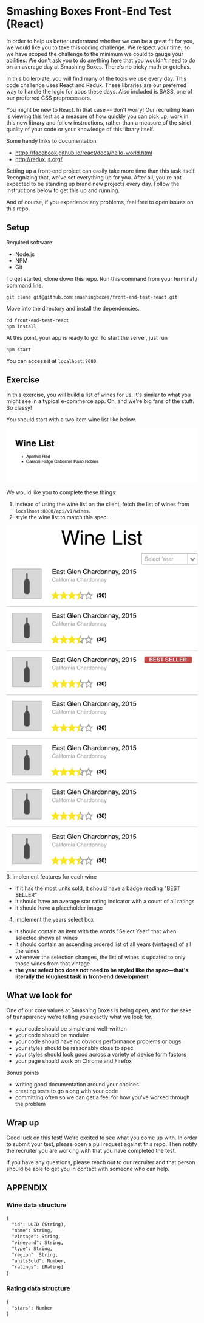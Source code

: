 # Smashing Boxes Front-End Test (React)

In order to help us better understand whether we can be a great fit for you, we would like you to take this coding challenge.
We respect your time, so we have scoped the challenge to the minimum we could to gauge your abilities.
We don't ask you to do anything here that you wouldn't need to do on an average day at Smashing Boxes.
There's no tricky math or gotchas.

In this boilerplate, you will find many of the tools we use every day.
This code challenge uses React and Redux.
These libraries are our preferred way to handle the logic for apps these days.
Also included is SASS, one of our preferred CSS preprocessors.

You might be new to React. In that case -- don't worry! Our recruiting team is viewing this test as a measure of how quickly you can pick up, work in this new library and follow instructions, rather than a measure of the strict quality of your code or your knowledge of this library itself.

Some handy links to documentation:
- https://facebook.github.io/react/docs/hello-world.html
- http://redux.js.org/

Setting up a front-end project can easily take more time than this task itself.
Recognizing that, we've set everything up for you.
After all, you're not expected to be standing up brand new projects every day.
Follow the instructions below to get this up and running.

And of course, if you experience any problems, feel free to open issues on this repo.

## Setup

Required software:
- Node.js
- NPM
- Git

To get started, clone down this repo. Run this command from your terminal / command line:

```
git clone git@github.com:smashingboxes/front-end-test-react.git
```

Move into the directory and install the dependencies.

```
cd front-end-test-react
npm install
```

At this point, your app is ready to go!
To start the server, just run

```
npm start
```

You can access it at `localhost:8080`.

## Exercise

In this exercise, you will build a list of wines for us.
It's similar to what you might see in a typical e-commerce app.
Oh, and we're big fans of the stuff.
So classy!

You should start with a two item wine list like below.

![The wine list design](provided.png)

We would like you to complete these things:

1. instead of using the wine list on the client, fetch the list of wines from `localhost:8080/api/v1/wines`.
2. style the wine list to match this spec:

  ![The wine list design](spec.png)
3. implement features for each wine
  - if it has the most units sold, it should have a badge reading "BEST SELLER"
  - it should have an average star rating indicator with a count of all ratings
  - it should have a placeholder image
4. implement the years select box
  - it should contain an item with the words "Select Year" that when selected shows all wines
  - it should contain an ascending ordered list of all years (vintages) of all the wines
  - whenever the selection changes, the list of wines is updated to only those wines from that vintage
  - **the year select box does not need to be styled like the spec—that's literally the toughest task in front-end development**

## What we look for

One of our core values at Smashing Boxes is being open, and for the sake of transparency we're telling you exactly what we look for.

- your code should be simple and well-written
- your code should be modular
- your code should have no obvious performance problems or bugs
- your styles should be reasonably close to spec
- your styles should look good across a variety of device form factors
- your page should work on Chrome and Firefox

Bonus points

- writing good documentation around your choices
- creating tests to go along with your code
- committing often so we can get a feel for how you've worked through the problem

## Wrap up

Good luck on this test!
We're excited to see what you come up with.
In order to submit your test, please open a pull request against this repo.
Then notify the recruiter you are working with that you have completed the test.

If you have any questions, please reach out to our recruiter and that person should be able to get you in contact with someone who can help.

## APPENDIX

### Wine data structure

```
{
  "id": UUID (String),
  "name": String,
  "vintage": String,
  "vineyard": String,
  "type": String,
  "region": String,
  "unitsSold": Number,
  "ratings": [Rating]
}
```

### Rating data structure

```
{
  "stars": Number
}
```
